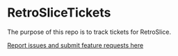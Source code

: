 # RetroSliceTickets
The purpose of this repo is to track tickets for RetroSlice.

<a href="https://github.com/metekamil/RetroSliceTickets/issues">Report issues and submit feature requests here</a>

